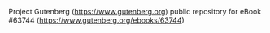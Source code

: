 Project Gutenberg (https://www.gutenberg.org) public repository for
eBook #63744 (https://www.gutenberg.org/ebooks/63744)
